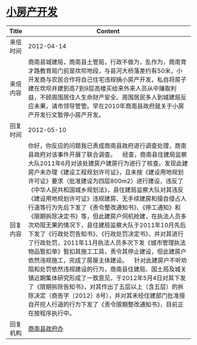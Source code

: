 # <a href="http://www.shangluo.gov.cn/zmhd/ldxxxx.jsp?urltype=leadermail.LeaderMailContentUrl&wbtreeid=1112&leadermailid=1160">小房产开发</a>
|Title|Content|
|:---:|---|
|来信时间|2012-04-14|
|来信内容|商南县城建局，商南县土管局，行政不做为，乱作为，商南育才路教育局门前是坎坝地段，与县河大桥落差约有50米，小开发商与农民合作将自己住宅违规搞小房产开发，私自将房子建在坎坝并建到高7到9层高楼买给来外来人员从中赚取利益，不顾周围居住人生命财产安全。周围居民多人到城建局反应未果，请市领导管管。早在2010年商南县政府就关于小房产开发行文暂停小房产开发。|
|回复时间|2012-05-10|
|回复内容|你好，你反应的问题我已责成商南县政府进行调查处理，商南县政府对该事件开展了联合调查。    经查，商南县住建局监察大队2011年6月对该处建房户建房行为进行了核查。发现此建房户未办理《建设工程规划许可证》，且未按《建设用地规划许可证》要求（批准建设为四层800m2）进行建设，违反了《中华人民共和国城乡规划法》，县住建局监察大队对其违反《建设用地规划许可证》违规建房、无手续建房和擅自侵占人行道等行为先后下发了《责令整改通知书》、《停工通知》和《限期拆除决定书》等，但此建房户伺机抢建，在执法人员多次劝阻无果的情况下，县住建局监察大队于2011年10月先后下发了《行政处罚告知书》、《行政处罚决定书》，并对其进行了行政处罚，2011年11月执法人员多次下发《城市管理执法物品暂扣单》暂扣其施工工具，责令其停止建设，但此建房户依然违规施工，完成了房屋主体建设。    针对此建房户不听劝阻和处罚依然违规建设的行为，商南县住建局、国土局及城关镇近期集体研究形成了一致意见，于2012年5月4日对其下发了《限期拆除告知书》，对其作出了五层以上（含五层）的拆除决定（商告字〔2012〕8号），并对其未经住建部门批准擅自开挖人行道的行为下发了《责令限期整改通知书》，目前正在按程序执行中。|
|回复机构|<a href="../../categories/agencies/商南县政府办.md">商南县政府办</a>|

